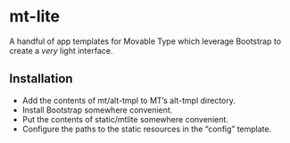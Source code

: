 mt-lite
=======

A handful of app templates for Movable Type which leverage Bootstrap to create a _very_ light interface.


Installation
------------

- Add the contents of mt/alt-tmpl to MT’s alt-tmpl directory.
- Install Bootstrap somewhere convenient.
- Put the contents of static/mtlite somewhere convenient.
- Configure the paths to the static resources in the “config” template.
